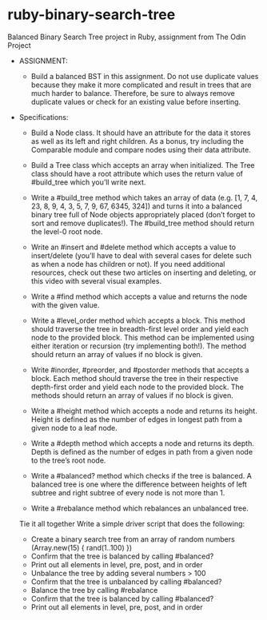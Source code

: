 # ruby-binary-search-tree
Balanced Binary Search Tree project in Ruby, assignment from The Odin Project

- ASSIGNMENT:

  - Build a balanced BST in this assignment. Do not use duplicate values because they make it more complicated
   and result in trees that are much harder to balance. Therefore, be sure to always remove duplicate values 
   or check for an existing value before inserting.

- Specifications: 

  - Build a Node class. It should have an attribute for the data it stores as well as its left and right children. As a bonus, try including the Comparable module and compare nodes using their data attribute.

  - Build a Tree class which accepts an array when initialized. The Tree class should have a root attribute which uses the return value of #build_tree which you’ll write next.

  - Write a #build_tree method which takes an array of data (e.g. [1, 7, 4, 23, 8, 9, 4, 3, 5, 7, 9, 67, 6345, 324]) and turns it into a balanced binary tree full of Node objects appropriately placed (don’t forget to sort and remove  duplicates!). The #build_tree method should return the level-0 root node.

  - Write an #insert and #delete method which accepts a value to insert/delete (you’ll have to deal with several cases for delete such as when a node has children or not). If you need additional resources, check out these two articles on inserting and deleting, or this video with several visual examples.

  - Write a #find method which accepts a value and returns the node with the given value.

  - Write a #level_order method which accepts a block. This method should traverse the tree in breadth-first level order and yield each node to the provided block. This method can be implemented using either iteration or recursion (try implementing both!). The method should return an array of values if no block is given.

  - Write #inorder, #preorder, and #postorder methods that accepts a block. Each method should traverse the tree in their respective depth-first order and yield each node to the provided block. The methods should return an array of values if no block is given.

  - Write a #height method which accepts a node and returns its height. Height is defined as the number of edges in longest path from a given node to a leaf node.

  - Write a #depth method which accepts a node and returns its depth. Depth is defined as the number of edges in path from a given node to the tree’s root node.

  - Write a #balanced? method which checks if the tree is balanced. A balanced tree is one where the difference between heights of left subtree and right subtree of every node is not more than 1.

  - Write a #rebalance method which rebalances an unbalanced tree. 

  Tie it all together
  Write a simple driver script that does the following:
  
  - Create a binary search tree from an array of random numbers (Array.new(15) { rand(1..100) })
  - Confirm that the tree is balanced by calling #balanced?
  - Print out all elements in level, pre, post, and in order
  - Unbalance the tree by adding several numbers > 100
  - Confirm that the tree is unbalanced by calling #balanced?
  - Balance the tree by calling #rebalance
  - Confirm that the tree is balanced by calling #balanced?
  - Print out all elements in level, pre, post, and in order